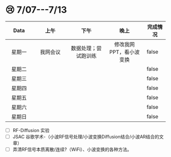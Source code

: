 # 😢 7/07---7/13

<table><thead><tr><th width="100" align="center">Data</th><th width="162.7998046875" align="center">上午</th><th width="160.5" align="center">下午</th><th width="161" align="center">晚上</th><th width="65" data-type="checkbox">完成情况</th></tr></thead><tbody><tr><td align="center">星期一</td><td align="center">我网会议</td><td align="center">数据处理；尝试跑训练</td><td align="center">修改我网PPT，看小波变换</td><td>false</td></tr><tr><td align="center">星期二</td><td align="center"></td><td align="center"></td><td align="center"></td><td>false</td></tr><tr><td align="center">星期三</td><td align="center"></td><td align="center"></td><td align="center"></td><td>false</td></tr><tr><td align="center">星期四</td><td align="center"></td><td align="center"></td><td align="center"></td><td>false</td></tr><tr><td align="center">星期五</td><td align="center"></td><td align="center"></td><td align="center"></td><td>false</td></tr><tr><td align="center">星期六</td><td align="center"></td><td align="center"></td><td align="center"></td><td>false</td></tr><tr><td align="center">星期日</td><td align="center"></td><td align="center"></td><td align="center"></td><td>false</td></tr></tbody></table>

* [ ] RF-Diffusion 实验
* [ ] JSAC 谷歌学术-（小波RF信号处理/小波变换Diffusion结合/小波AR结合的文章）
* [ ] 弄清RF信号本质离散/连续?（WiFi）、小波变换的各种方法。
